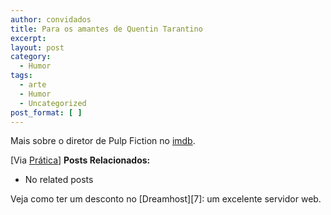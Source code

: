 ```yaml
---
author: convidados
title: Para os amantes de Quentin Tarantino
excerpt:
layout: post
category:
  - Humor
tags:
  - arte
  - Humor
  - Uncategorized
post_format: [ ]
---
```

Mais sobre o diretor de Pulp Fiction no [imdb][1].

[Via [Prática][2]] 
**Posts Relacionados:** 
*   No related posts










Veja como ter um desconto no [Dreamhost][7]: um excelente servidor web.

 [1]: http://imdb.com/name/nm0000233/ "Quentin Tarantino"
 [2]: http://desta.ca/pratica/2007/03/07/pulp-fiction-em-tipografia/ "Pulp Fiction em Tipografia"






